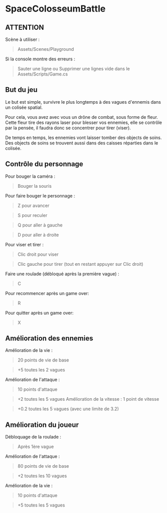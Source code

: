 # SpaceColosseumBattle

## ATTENTION
Scène à utiliser : 
> Assets/Scenes/Playground

Si la console montre des erreurs :
> Sauter une ligne ou Supprimer une lignes vide dans le Assets/Scripts/Game.cs

## But du jeu
Le but est simple, survivre le plus longtemps à des vagues d'ennemis dans un colisée spatial.

Pour cela, vous avez avec vous un drône de combat, sous forme de fleur. Cette fleur tire des rayons laser pour blesser vos ennemies, elle se contrôle par la pensée, il faudra donc se concentrer pour tirer (viser). 

De temps en temps, les ennemies vont laisser tomber des objects de soins. Des objects de soins se trouvent aussi dans des caisses réparties dans le colisée.

## Contrôle du personnage
Pour bouger la caméra :
> Bouger la souris

Pour faire bouger le personnage :
> Z pour avancer

> S pour reculer

> Q pour aller à gauche

> D pour aller à droite

Pour viser et tirer :
> Clic droit pour viser

> Clic gauche pour tirer (tout en restant appuyer sur Clic droit)

Faire une roulade (débloqué après la première vague) :
> C

Pour recommencer après un game over:
> R

Pour quitter après un game over:
> X

## Amélioration des ennemies
Amélioration de la vie :
> 20 points de vie de base

> +5 toutes les 2 vagues

Amélioration de l'attaque :
> 10 points d'attaque

> +2 toutes les 5 vagues
Amélioration de la vitesse :
> 1 point de vitesse

> +0.2 toutes les 5 vagues (avec une limite de 3.2)
## Amélioration du joueur
Débloquage de la roulade :
> Après 1ère vague

Amélioration de l'attaque :
> 80 points de vie de base

> +2 toutes les 10 vagues

Amélioration de la vie :
> 10 points d'attaque

> +5 toutes les 5 vagues



